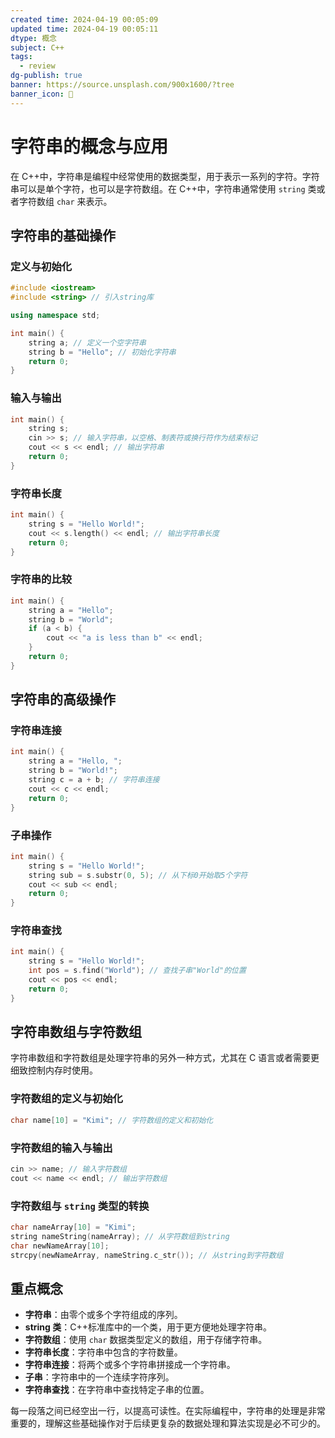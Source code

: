 ```yaml
---
created time: 2024-04-19 00:05:09
updated time: 2024-04-19 00:05:11
dtype: 概念
subject: C++
tags:
  - review
dg-publish: true
banner: https://source.unsplash.com/900x1600/?tree
banner_icon: 🧠
---
```


# 字符串的概念与应用
在 C++中，字符串是编程中经常使用的数据类型，用于表示一系列的字符。字符串可以是单个字符，也可以是字符数组。在 C++中，字符串通常使用 `string` 类或者字符数组 `char` 来表示。

## 字符串的基础操作
### 定义与初始化
```C++
#include <iostream>
#include <string> // 引入string库

using namespace std;

int main() {
    string a; // 定义一个空字符串
    string b = "Hello"; // 初始化字符串
    return 0;
}
```

### 输入与输出
```C++
int main() {
    string s;
    cin >> s; // 输入字符串，以空格、制表符或换行符作为结束标记
    cout << s << endl; // 输出字符串
    return 0;
}
```

### 字符串长度
```C++
int main() {
    string s = "Hello World!";
    cout << s.length() << endl; // 输出字符串长度
    return 0;
}
```

### 字符串的比较
```C++
int main() {
    string a = "Hello";
    string b = "World";
    if (a < b) {
        cout << "a is less than b" << endl;
    }
    return 0;
}
```

## 字符串的高级操作
### 字符串连接
```C++
int main() {
    string a = "Hello, ";
    string b = "World!";
    string c = a + b; // 字符串连接
    cout << c << endl;
    return 0;
}
```

### 子串操作
```C++
int main() {
    string s = "Hello World!";
    string sub = s.substr(0, 5); // 从下标0开始取5个字符
    cout << sub << endl;
    return 0;
}
```

### 字符串查找
```C++
int main() {
    string s = "Hello World!";
    int pos = s.find("World"); // 查找子串"World"的位置
    cout << pos << endl;
    return 0;
}
```

## 字符串数组与字符数组
字符串数组和字符数组是处理字符串的另外一种方式，尤其在 C 语言或者需要更细致控制内存时使用。

### 字符数组的定义与初始化
```C++
char name[10] = "Kimi"; // 字符数组的定义和初始化
```

### 字符数组的输入与输出
```C++
cin >> name; // 输入字符数组
cout << name << endl; // 输出字符数组
```

### 字符数组与 `string` 类型的转换
```C++
char nameArray[10] = "Kimi";
string nameString(nameArray); // 从字符数组到string
char newNameArray[10];
strcpy(newNameArray, nameString.c_str()); // 从string到字符数组
```

## 重点概念
- **字符串**：由零个或多个字符组成的序列。
- **string 类**：C++标准库中的一个类，用于更方便地处理字符串。
- **字符数组**：使用 `char` 数据类型定义的数组，用于存储字符串。
- **字符串长度**：字符串中包含的字符数量。
- **字符串连接**：将两个或多个字符串拼接成一个字符串。
- **子串**：字符串中的一个连续字符序列。
- **字符串查找**：在字符串中查找特定子串的位置。

每一段落之间已经空出一行，以提高可读性。在实际编程中，字符串的处理是非常重要的，理解这些基础操作对于后续更复杂的数据处理和算法实现是必不可少的。

